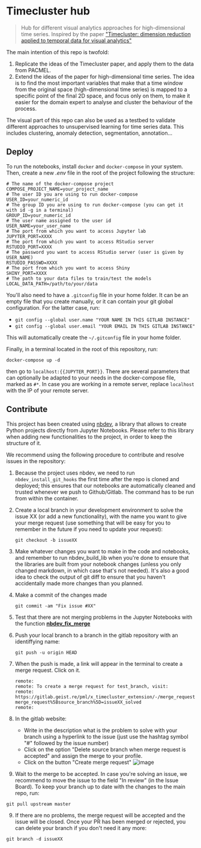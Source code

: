 # Timecluster hub
> Hub for different visual analytics approaches for high-dimensional time series. Inspired by the paper ["Timecluster: dimension reduction applied to temporal data for visual analytics"](https://link.springer.com/article/10.1007/s00371-019-01673-y) 


The main intention of this repo is twofold:
1. Replicate the ideas of the Timecluster paper, and apply them to the data from PACMEL.
2. Extend the ideas of the paper for high-dimensional time series. The idea is to find the most important variables that make that a time window from
the original space (high-dimensional time series) is mapped to a specific point of the final 2D space, and focus only on them, to make it easier for the
domain expert to analyse and cluster the behaviour of the process.

The visual part of this repo can also be used as a testbed to validate different approaches to unsupervised learning for time series data. This includes clustering, anomaly detection, segmentation, annotation...

## Deploy

To run the notebooks, install `docker` and `docker-compose` in your system. 
Then, create a new *.env* file in the root of the project following the structure:
```
# The name of the docker-compose project
COMPOSE_PROJECT_NAME=your_project_name
# The user ID you are using to run docker-compose
USER_ID=your_numeric_id
# The group ID you are using to run docker-compose (you can get it with id -g in a terminal)
GROUP_ID=your_numeric_id
# The user name assigned to the user id
USER_NAME=your_user_name
# The port from which you want to access Jupyter lab
JUPYTER_PORT=XXXX
# The port from which you want to access RStudio server
RSTUDIO_PORT=XXXX
# The password you want to access RStudio server (user is given by USER_NAME)
RSTUDIO_PASSWD=XXXX
# The port from which you want to access Shiny
SHINY_PORT=XXXX
# The path to your data files to train/test the models
LOCAL_DATA_PATH=/path/to/your/data
```

You'll also need to have a `.gitconfig` file in your home folder. It can be an empty file that you create manually, or it can contain your git global configuration. For the latter case, run:
- `git config --global user.name "YOUR NAME IN THIS GITLAB INSTANCE"`
- `git config --global user.email "YOUR EMAIL IN THIS GITLAB INSTANCE"`

This will automatically create the `~/.gitconfig` file in your home folder.

Finally, in a terminal located in the root of this repository, run:

```docker-compose up -d```

then go to `localhost:{{JUPYTER_PORT}}`. There are several parameters that can optionally be adapted to your needs in the docker-compose file, marked as `#*`. In case you are working in a remote server, replace `localhost` with the IP of your remote server.


## Contribute
This project has been created using [nbdev](https://github.com/fastai/nbdev), a library that allows to create Python projects directly from Jupyter Notebooks. Please refer to this library when adding new functionalities to the project, in order to keep the structure of it.

We recommend using the following procedure to contribute and resolve issues in the repository:

1. Because the project uses nbdev, we need to run `nbdev_install_git_hooks` the first time after the repo is cloned and deployed; this ensures that our notebooks are automatically cleaned and trusted whenever we push to Github/Gitlab. The command has to be run from within the container. 

1. Create a local branch in your development environment to solve the issue XX (or add a new functionality), with the name you want to give your merge request (use something that will be easy for you to remember in the future if you need to update your request):
    ```
    git checkout -b issueXX
    ```

2. Make whatever changes you want to make in the code and notebooks, and remember to run nbdev_build_lib when you're done to ensure that the libraries are built from your notebook changes (unless you only changed markdown, in which case that's not needed). It's also a good idea to check the output of git diff to ensure that you haven't accidentally made more changes than you planned.

3. Make a commit of the changes made
    ``` 
    git commit -am "Fix issue #XX"
    ```

4. Test that there are not merging problems in the Jupyter Notebooks with the function [**nbdev_fix_merge**](https://nbdev.fast.ai/cli#nbdev_fix_merge)

5.  Push your local branch to a branch in the gitlab repository with an identiffying name:
    ```
    git push -u origin HEAD
    ```
6. When the push is made, a link will appear in the terminal to create a merge request. Click on it.
    ```
    remote:
    remote: To create a merge request for test_branch, visit:
    remote:   https://gitlab.geist.re/pml/x_timecluster_extension/-/merge_requests/new?merge_request%5Bsource_branch%5D=issueXX_solved
    remote:
    ```
7. In the gitlab website:
    * Write in the description what is the problem to solve with your branch using a hyperlink to the issue (just use the hashtag symbol "#" followed by the issue number) 
    * Click on the option "Delete source branch when merge request is accepted" and assign the merge to your profile.
    * Click on the button "Create merge request"
![image](/uploads/da18a985a69973ad62a60bc6564304b9/image.png)

8. Wait to the merge to be accepted. In case you're solving an issue, we recommend to move the issue to the field "In review" (in the Issue Board). To keep your branch up to date with the changes to the main repo, run:
```
git pull upstream master
```

9. If there are no problems, the merge request will be accepted and the issue will be closed. Once your PR has been merged or rejected, you can delete your branch if you don't need it any more:
```
git branch -d issueXX
```
